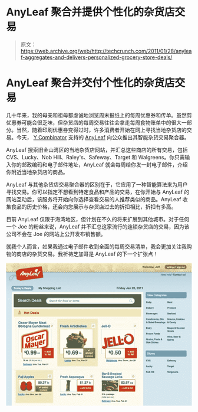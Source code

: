 # AnyLeaf 聚合并提供个性化的杂货店交易 

> 原文：<https://web.archive.org/web/http://techcrunch.com/2011/01/28/anyleaf-aggregates-and-delivers-personalized-grocery-store-deals/>

# AnyLeaf 聚合并交付个性化的杂货店交易

几十年来，我的母亲和祖母都虔诚地浏览周末报纸上的每周优惠券和传单。虽然剪优惠券可能会很乏味，但杂货店的每周交易往往会拿走每周食物账单中的很大一部分。当然，随着印刷优惠券变得过时，许多消费者开始在网上寻找当地杂货店的交易。今天， [Y Combinator](https://web.archive.org/web/20230203043707/http://ycombinator.com/) 支持的 [AnyLeaf](https://web.archive.org/web/20230203043707/http://www.anyleaf.com/) 向公众推出其智能杂货交易聚合器。

AnyLeaf 搜索旧金山湾区的当地杂货店网站，并汇总这些商店的所有交易，包括 CVS、Lucky、Nob Hill、Raley's、Safeway、Target 和 Walgreens。你只需输入你的邮政编码和电子邮件地址，AnyLeaf 就会每周给你发一封电子邮件，介绍你附近当地杂货店的商品。

AnyLeaf 与其他杂货店交易聚合器的区别在于，它应用了一种智能算法来为用户寻找交易。你可以指定不想看到特定食品和产品的交易，在你开始与 AnyLeaf 的网站互动后，该服务将开始向你选择查看交易的人推荐类似的商品。AnyLeaf 收集食品的历史价格，还会向您展示与杂货店过去的折扣相比，折扣有多高。

目前 AnyLeaf 仅限于海湾地区，但计划在不久的将来扩展到其他城市。对于任何一个 Joe 的粉丝来说，AnyLeaf 并不汇总这家流行的连锁杂货店的交易，因为该公司不会在 Joe 的网站上公开发布销售额。

就我个人而言，如果我通过电子邮件收到全面的每周交易清单，我会更加关注我购物的商店的杂货交易。我祈祷芝加哥是 AnyLeaf 的下一个扩张点！

![](img/fb66b02b0be9d1562df70705b07642bd.png)